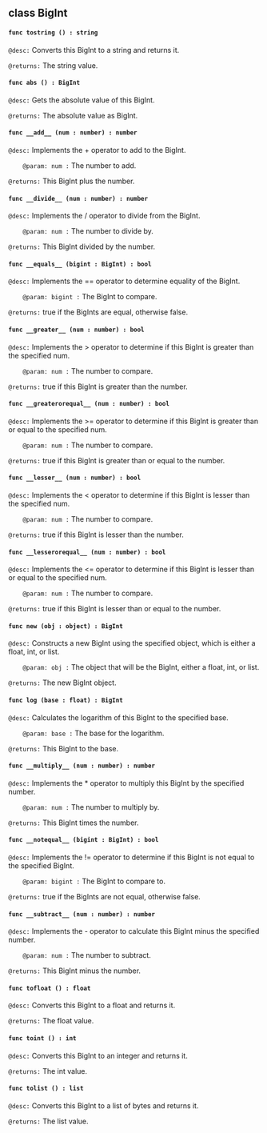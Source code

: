 ## class BigInt

#### ```func tostring () : string```


```@desc:``` Converts this BigInt to a string and returns it.

```@returns:``` The string value.

#### ```func abs () : BigInt```


```@desc:``` Gets the absolute value of this BigInt.

```@returns:``` The absolute value as BigInt.

#### ```func __add__ (num : number) : number```


```@desc:``` Implements the + operator to add to the BigInt.

```    @param: num :``` The number to add.

```@returns:``` This BigInt plus the number.

#### ```func __divide__ (num : number) : number```


```@desc:``` Implements the / operator to divide from the BigInt.

```    @param: num :``` The number to divide by.

```@returns:``` This BigInt divided by the number.

#### ```func __equals__ (bigint : BigInt) : bool```


```@desc:``` Implements the == operator to determine equality of the BigInt.

```    @param: bigint :``` The BigInt to compare.

```@returns:``` true if the BigInts are equal, otherwise false.

#### ```func __greater__ (num : number) : bool```


```@desc:``` Implements the > operator to determine if this BigInt is greater than the specified num.

```    @param: num :``` The number to compare.

```@returns:``` true if this BigInt is greater than the number.

#### ```func __greaterorequal__ (num : number) : bool```


```@desc:``` Implements the >= operator to determine if this BigInt is greater than or equal to the specified num.

```    @param: num :``` The number to compare.

```@returns:``` true if this BigInt is greater than or equal to the number.

#### ```func __lesser__ (num : number) : bool```


```@desc:``` Implements the < operator to determine if this BigInt is lesser than the specified num.

```    @param: num :``` The number to compare.

```@returns:``` true if this BigInt is lesser than the number.

#### ```func __lesserorequal__ (num : number) : bool```


```@desc:``` Implements the <= operator to determine if this BigInt is lesser than or equal to the specified num.

```    @param: num :``` The number to compare.

```@returns:``` true if this BigInt is lesser than or equal to the number.

#### ```func new (obj : object) : BigInt```


```@desc:``` Constructs a new BigInt using the specified object, which is either a float, int, or list.

```    @param: obj :``` The object that will be the BigInt, either a float, int, or list.

```@returns:``` The new BigInt object.

#### ```func log (base : float) : BigInt```


```@desc:``` Calculates the logarithm of this BigInt to the specified base.

```    @param: base :``` The base for the logarithm.

```@returns:``` This BigInt to the base.

#### ```func __multiply__ (num : number) : number```


```@desc:``` Implements the * operator to multiply this BigInt by the specified number.

```    @param: num :``` The number to multiply by.

```@returns:``` This BigInt times the number.

#### ```func __notequal__ (bigint : BigInt) : bool```


```@desc:``` Implements the != operator to determine if this BigInt is not equal to the specified BigInt.

```    @param: bigint :``` The BigInt to compare to.

```@returns:``` true if the BigInts are not equal, otherwise false.

#### ```func __subtract__ (num : number) : number```


```@desc:``` Implements the - operator to calculate this BigInt minus the specified number.

```    @param: num :``` The number to subtract.

```@returns:``` This BigInt minus the number.

#### ```func tofloat () : float```


```@desc:``` Converts this BigInt to a float and returns it.

```@returns:``` The float value.

#### ```func toint () : int```


```@desc:``` Converts this BigInt to an integer and returns it.

```@returns:``` The int value.

#### ```func tolist () : list```


```@desc:``` Converts this BigInt to a list of bytes and returns it.

```@returns:``` The list value.

